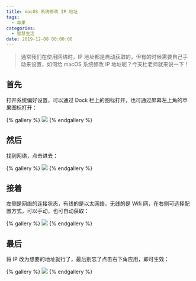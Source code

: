 ```yaml
---
title: macOS 系统修改 IP 地址
tags:
  - 苹果
categories:
  - 智慧生活
date: 2019-12-08 00:00:00
---
```


> 通常我们在使用网络时，IP 地址都是自动获取的，但有的时候需要自己手动来设置，如何给 macOS 系统修改 IP 地址呢？今天杜老师就来说一下！

<!-- more -->

## 首先

打开系统偏好设置，可以通过 Dock 栏上的图标打开，也可通过屏幕左上角的苹果图标打开：

{% gallery %}
![](https://cdn.dusays.com/2019/12/152-1.jpg)
{% endgallery %}

## 然后

找到网络，点击进去：

{% gallery %}
![](https://cdn.dusays.com/2019/12/152-2.jpg)
{% endgallery %}

## 接着

左侧是网络的连接状态，有线的是以太网络，无线的是 Wifi 网，在右侧可选择配置方式，可以手动，也可自动获取：

{% gallery %}
![](https://cdn.dusays.com/2019/12/152-3.jpg)
{% endgallery %}

## 最后

将 IP 改为想要的地址就行了，最后别忘了点击右下角应用，即可生效：

{% gallery %}
![](https://cdn.dusays.com/2019/12/152-4.jpg)
{% endgallery %}
